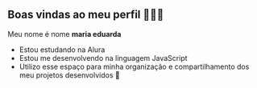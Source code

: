 ## Boas vindas ao meu perfil 💙💙👑

Meu nome é nome **maria eduarda**

- Estou estudando na Alura
- Estou me desenvolvendo na linguagem JavaScript
- Utilizo esse espaço para minha organização e compartilhamento dos meu projetos desenvolvidos 👋

